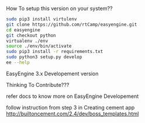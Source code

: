 
How To setup this version on your system??

```bash
sudo pip3 install virtulenv
git clone https://github.com/rtCamp/easyengine.git
cd easyengine
git checkout python
virtualenv ./env
source ./env/bin/activate
sudo pip3 install -r requirements.txt
sudo python3 setup.py develop
ee --help
```



EasyEngine 3.x Developement version



Thinking To Contribute???

refer docs to know more on EasyEngine Developement

follow instruction from step 3 in Creating cement app
http://builtoncement.com/2.4/dev/boss_templates.html
